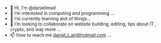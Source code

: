 - 👋 Hi, I’m @danielimad
- 👀 I’m interested in computing and programming   ...
- 🌱 I’m currently learning alot of things...
- 💞️ I’m looking to collaborate on website building, editing, tips about IT , crypto, and way more ...
- 📫 How to reach me daniel_t_air@hotmail.com ...

<!---
danielimad/danielimad is a ✨ special ✨ repository because its `README.md` (this file) appears on your GitHub profile.
You can click the Preview link to take a look at your changes.
--->
